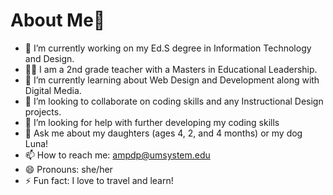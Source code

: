 # About Me👋


- 🔭 I’m currently working on my Ed.S degree in Information Technology and Design.
- 🧑‍🏫 I am a 2nd grade teacher with a Masters in Educational Leadership.
- 🌱 I’m currently learning about Web Design and Development along with Digital Media. 
- 👯 I’m looking to collaborate on coding skills and any Instructional Design projects.
- 🤔 I’m looking for help with further developing my coding skills
- 💬 Ask me about my daughters (ages 4, 2, and 4 months) or my dog Luna!
- 📫 How to reach me: ampdp@umsystem.edu
- 😄 Pronouns: she/her
- ⚡ Fun fact: I love to travel and learn!
